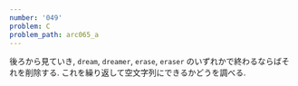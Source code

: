 ```yaml
---
number: '049'
problem: C
problem_path: arc065_a
---
```

後ろから見ていき, `dream`, `dreamer`, `erase`, `eraser` のいずれかで終わるならばそれを削除する. これを繰り返して空文字列にできるかどうを調べる.

